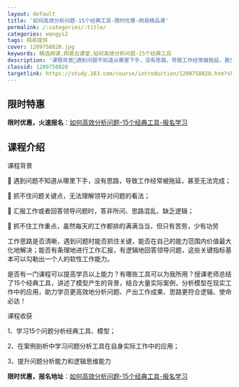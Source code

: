 ```yaml
---
layout: default
title: '如何高效分析问题-15个经典工具-限时优惠-网易精品课'
permalink: /:categories/:title/
categories: wangyi2
tags: 网易提供
cover: 1209758820.jpg
keywords: 精选网课,网易云课堂,如何高效分析问题-15个经典工具
description: '课程背景遇到问题不知道从哪里下手，没有思路，导致工作经常被拖延，甚至无法完成；抓不住问题关键点，无法理解领导对问题的'
classid: 1209758820
targetlink: https://study.163.com/course/introduction/1209758820.htm?share=1&shareId=1025206652&utm_campaign=share&utm_medium=iphoneShare&utm_source=&utm_u=1025206652
---
```


## 限时特惠

**限时优惠，火速报名**：[如何高效分析问题-15个经典工具-报名学习](https://study.163.com/course/introduction/1209758820.htm?share=1&shareId=1025206652&utm_campaign=share&utm_medium=iphoneShare&utm_source=&utm_u=1025206652)

## 课程介绍

课程背景

	遇到问题不知道从哪里下手，没有思路，导致工作经常被拖延，甚至无法完成；

	抓不住问题关键点，无法理解领导对问题的看法；

	汇报工作或者回答领导问题时，答非所问、思路混乱、缺乏逻辑；

	抓不住工作重点，虽然每天的工作都排的满满当当，但只有苦劳，少有功劳



工作思路是否清晰，遇到问题时能否抓住关键，能否在自己的能力范围内价值最大化地解决；能否有条理地进行工作汇报，有逻辑地回答领导问题，这些关键指标基本可以勾勒出一个人的软性工作能力。

是否有一门课程可以提高学员以上能力？有哪些工具可以为我所用？授课老师总结了15个经典工具，讲述了模型产生的背景，结合大量实际案例，分析模型在现实工作中的应用，助力学员更高效地分析问题、产出工作成果、思路更符合逻辑、使命必达！



课程收获

1、学习15个问题分析经典工具、模型；

2、在案例剖析中学习问题分析工具在自身实际工作中的应用；

3、提升问题分析能力和逻辑思维能力

**限时优惠，报名地址**：[如何高效分析问题-15个经典工具-报名学习](https://study.163.com/course/introduction/1209758820.htm?share=1&shareId=1025206652&utm_campaign=share&utm_medium=iphoneShare&utm_source=&utm_u=1025206652)

